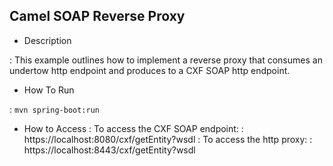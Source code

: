## Camel SOAP Reverse Proxy 
- Description
 
: This example outlines how to implement a reverse proxy that consumes an undertow
  http endpoint and produces to a CXF SOAP http endpoint.

- How To Run

: ``mvn spring-boot:run``

- How to Access
: To access the CXF SOAP endpoint: 
:  https://localhost:8080/cxf/getEntity?wsdl
: To access the http proxy:
: https://localhost:8443/cxf/getEntity?wsdl
 